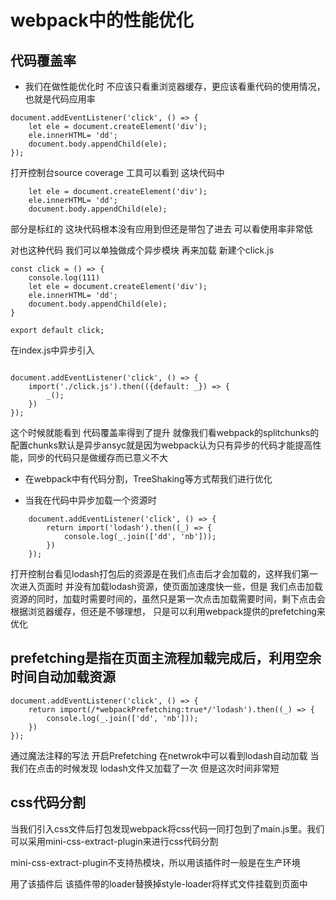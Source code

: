 # webpack中的性能优化


## 代码覆盖率

- 我们在做性能优化时 不应该只看重浏览器缓存，更应该看重代码的使用情况，也就是代码应用率
```
document.addEventListener('click', () => {
    let ele = document.createElement('div');
    ele.innerHTML= 'dd';
    document.body.appendChild(ele);
});
```
打开控制台source coverage 工具可以看到 这块代码中 
```
    let ele = document.createElement('div');
    ele.innerHTML= 'dd';
    document.body.appendChild(ele);
```
部分是标红的 这块代码根本没有应用到但还是带包了进去 可以看使用率非常低

对也这种代码 我们可以单独做成个异步模块 再来加载
新建个click.js
```
const click = () => {
    console.log(111)
    let ele = document.createElement('div');
    ele.innerHTML= 'dd';
    document.body.appendChild(ele);
}

export default click;
```
在index.js中异步引入
```

document.addEventListener('click', () => {
    import('./click.js').then(({default: _}) => {
        _();
    })
});
```

这个时候就能看到 代码覆盖率得到了提升
就像我们看webpack的splitchunks的配置chunks默认是异步ansyc就是因为webpack认为只有异步的代码才能提高性能，同步的代码只是做缓存而已意义不大


- 在webpack中有代码分割，TreeShaking等方式帮我们进行优化

- 当我在代码中异步加载一个资源时
```
    document.addEventListener('click', () => {
        return import('lodash').then((_) => {
            console.log(_.join(['dd', 'nb']));
        })
    });
```

打开控制台看见lodash打包后的资源是在我们点击后才会加载的，这样我们第一次进入页面时 并没有加载lodash资源，使页面加速度快一些，但是 我们点击加载资源的同时，加载时需要时间的，虽然只是第一次点击加载需要时间，剩下点击会根据浏览器缓存，但还是不够理想， 只是可以利用webpack提供的prefetching来优化

## prefetching是指在页面主流程加载完成后，利用空余时间自动加载资源

```
document.addEventListener('click', () => {
    return import(/*webpackPrefetching:true*/'lodash').then((_) => {
        console.log(_.join(['dd', 'nb']));
    })
});
```

通过魔法注释的写法 开启Prefetching 在netwrok中可以看到lodash自动加载 当我们在点击的时候发现 lodash文件又加载了一次 但是这次时间非常短

## css代码分割
当我们引入css文件后打包发现webpack将css代码一同打包到了main.js里。我们可以采用mini-css-extract-plugin来进行css代码分割

mini-css-extract-plugin不支持热模块，所以用该插件时一般是在生产环境

用了该插件后 该插件带的loader替换掉style-loader将样式文件挂载到页面中